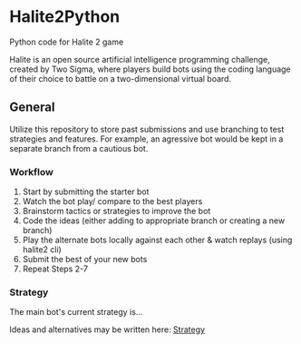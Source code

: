 # Halite2Python
Python code for Halite 2 game

Halite is an open source artificial intelligence programming challenge, created by Two Sigma, where players build bots using the coding language of their choice to battle on a two-dimensional virtual board.


## General

Utilize this repository to store past submissions and use branching to test strategies and features. For example, an agressive bot would be kept in a separate branch from a cautious bot.

### Workflow

1. Start by submitting the starter bot
2. Watch the bot play/ compare to the best players
3. Brainstorm tactics or strategies to improve the bot
4. Code the ideas (either adding to appropriate branch or creating a new branch)
5. Play the alternate bots locally against each other & watch replays (using halite2 cli)
6. Submit the best of your new bots
7. Repeat Steps 2-7

### Strategy

The main bot's current strategy is...

Ideas and alternatives may be written here: [Strategy](Strategy.md)
